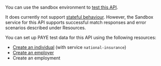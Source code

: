 You can use the sandbox environment to [test this API](https://developer.service.hmrc.gov.uk/api-documentation/docs/testing).

It does currently not support [stateful behaviour](https://developer.service.hmrc.gov.uk/api-documentation/docs/testing/stateful-behaviour). However, the Sandbox service for this API supports successful match responses and error scenarios described under Resources.

You can set up PAYE test data for this API using the following resources:
* [Create an individual](https://developer.service.hmrc.gov.uk/api-documentation/docs/api/service/api-platform-test-user/1.0#_create-a-test-user-which-is-an-individual_post_accordion) (with service `national-insurance`)
* [Create an employer](https://developer.service.hmrc.gov.uk/api-documentation/docs/api/service/api-platform-test-user/1.0#_create-a-test-user-which-is-an-organisation_post_accordion)
* Create an employment
